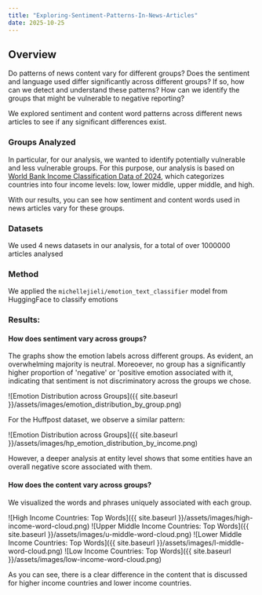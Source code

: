 ```yaml
---
title: "Exploring-Sentiment-Patterns-In-News-Articles"
date: 2025-10-25
---
```

## Overview

Do patterns of news content vary for different groups? Does the sentiment and language used differ significantly across different groups? If so, how can we detect and understand these patterns? How can we identify the groups that might be vulnerable to negative reporting? 

We explored sentiment and content word patterns across different news articles to see if any significant differences exist. 

### Groups Analyzed
In particular, for our analysis, we wanted to identify potentially vulnerable and less vulnerable groups. For this purpose, our analysis is based on [World Bank Income Classification Data of 2024](https://datahelpdesk.worldbank.org/knowledgebase/articles/906519-world-bank-country-and-lending-groups), which categorizes countries into four income levels: low, lower middle, upper middle, and high. 

With our results, you can see how sentiment and content words used in news articles vary for these groups. 

### Datasets

We used 4 news datasets in our analysis, for a total of over 1000000 articles analysed

### Method 

We applied the `michellejieli/emotion_text_classifier` model from HuggingFace to classify emotions

### Results:

#### How does sentiment vary across groups? 

The graphs show the emotion labels across different groups. As evident, an overwhelming majority is neutral. Moreoever, no group has a significantly higher proportion of 'negative' or 'positive emotion associated with it, indicating that sentiment is not discriminatory across the groups we chose. 


![Emotion Distribution across Groups]({{ site.baseurl }}/assets/images/emotion_distribution_by_group.png)

For the Huffpost dataset, we observe a similar pattern:


![Emotion Distribution across Groups]({{ site.baseurl }}/assets/images/hp_emotion_distribution_by_income.png)

However, a deeper analysis at entity level shows that some entities have an overall negative score associated with them. 

#### How does the content vary across groups? 

We visualized the words and phrases uniquely associated with each group. 

![High Income Countries: Top Words]({{ site.baseurl }}/assets/images/high-income-word-cloud.png)
![Upper Middle Income Countries: Top Words]({{ site.baseurl }}/assets/images/u-middle-word-cloud.png)
![Lower Middle Income Countries: Top Words]({{ site.baseurl }}/assets/images/l-middle-word-cloud.png)
![Low Income Countries: Top Words]({{ site.baseurl }}/assets/images/low-income-word-cloud.png)

As you can see, there is a clear difference in the content that is discussed for higher income countries and lower income countries. 



